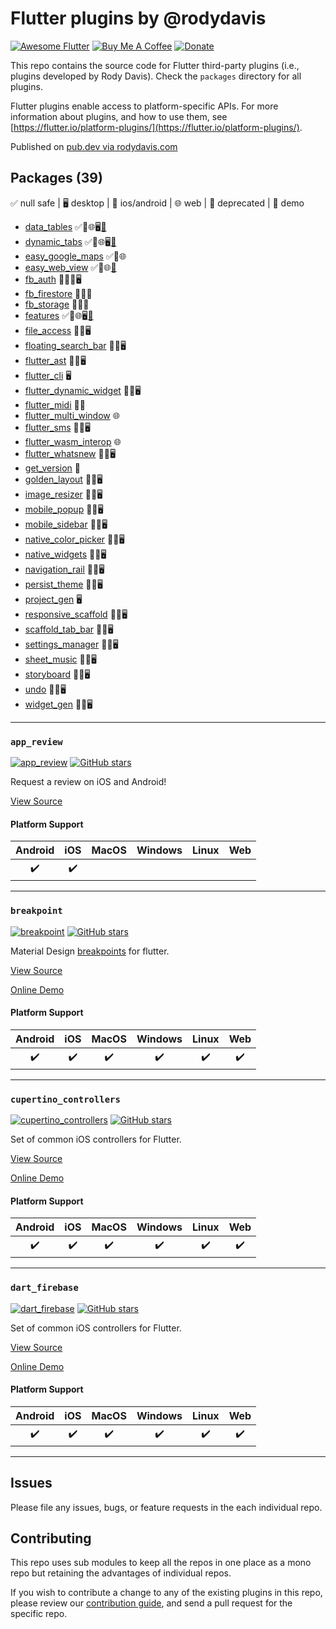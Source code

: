 # Flutter plugins by @rodydavis

[![Awesome Flutter](https://img.shields.io/badge/Awesome-Flutter-blue.svg?longCache=true&style=flat-square)](https://github.com/Solido/awesome-flutter)
[![Buy Me A Coffee](https://img.shields.io/badge/Donate-Buy%20Me%20A%20Coffee-yellow.svg)](https://www.buymeacoffee.com/rodydavis)
[![Donate](https://img.shields.io/badge/Donate-PayPal-green.svg)](https://www.paypal.com/cgi-bin/webscr?cmd=_s-xclick&hosted_button_id=WSH3GVC49GNNJ)

This repo contains the source code for
Flutter third-party plugins (i.e., plugins developed by Rody Davis).
Check the `packages` directory for all plugins.

Flutter plugins enable access to platform-specific APIs. For more information
about plugins, and how to use them, see
[https://flutter.io/platform-plugins/](https://flutter.io/platform-plugins/).

Published on [pub.dev via rodydavis.com](https://pub.dev/publishers/rodydavis.com/packages)

## Packages (39)

✅ null safe | 🖥 desktop | 📱 ios/android | 🌐 web | 🚨 deprecated | 👀 demo

* [data_tables](/packages/data_tables) ✅📱🌐🖥[👀](https://rodydavis.github.io/data_tables/)
* [dynamic_tabs](/packages/dynamic_tabs) ✅📱🌐🖥[👀](https://rodydavis.github.io/dynamic_tabs/)
* [easy_google_maps](/packages/easy_google_maps) ✅📱🌐
* [easy_web_view](/packages/easy_web_view) ✅📱🌐[👀](https://rodydavis.github.io/easy_web_view/)
* [fb_auth](/packages/fb_auth) 🚨📱🌐🖥
* [fb_firestore](/packages/fb_firestore) 🚨📱🌐
* [fb_storage](/packages/fb_storage) 🚨📱🌐
* [features](/packages/features) ✅📱🌐🖥[👀](https://rodydavis.github.io/features/)
* [file_access](/packages/file_access) 📱🌐🖥
* [floating_search_bar](/packages/floating_search_bar) 📱🌐🖥
* [flutter_ast](/packages/flutter_ast) 📱🌐🖥
* [flutter_cli](/packages/flutter_cli) 🖥
* [flutter_dynamic_widget](/packages/flutter_dynamic_widget) 📱🌐🖥
* [flutter_midi](/packages/flutter_midi) 📱🌐
* [flutter_multi_window](/packages/flutter_multi_window) 🌐
* [flutter_sms](/packages/flutter_sms) 📱🌐🖥
* [flutter_wasm_interop](/packages/flutter_wasm_interop) 🌐
* [flutter_whatsnew](/packages/flutter_whatsnew) 📱🌐🖥
* [get_version](/packages/get_version) 📱
* [golden_layout](/packages/golden_layout) 📱🌐🖥
* [image_resizer](/packages/image_resizer) 📱🌐🖥
* [mobile_popup](/packages/mobile_popup) 📱🌐🖥
* [mobile_sidebar](/packages/mobile_sidebar) 📱🌐🖥
* [native_color_picker](/packages/native_color_picker) 📱🌐🖥
* [native_widgets](/packages/native_widgets) 📱🌐🖥
* [navigation_rail](/packages/navigation_rail) 📱🌐🖥
* [persist_theme](/packages/persist_theme) 📱🌐🖥
* [project_gen](/packages/project_gen) 🖥
* [responsive_scaffold](/packages/responsive_scaffold) 📱🌐🖥
* [scaffold_tab_bar](/packages/scaffold_tab_bar) 📱🌐🖥
* [settings_manager](/packages/settings_manager) 📱🌐🖥
* [sheet_music](/packages/sheet_music) 📱🌐🖥
* [storyboard](/packages/storyboard) 📱🌐🖥
* [undo](/packages/undo) 📱🌐🖥
* [widget_gen](/packages/widget_gen) 📱🌐🖥

---

### `app_review`

[![app_review](https://img.shields.io/pub/v/app_review.svg)](https://pub.dev/packages/app_review)
[![GitHub stars](https://img.shields.io/github/stars/fluttercommunity/app_review?color=blue)](https://github.com/fluttercommunity/app_review)

Request a review on iOS and Android!

[View Source](https://github.com/fluttercommunity/app_review)

#### Platform Support

| Android | iOS | MacOS | Windows | Linux | Web |
|:-------:|:---:|:-----:|:-------:|:-----:|:---:|
|    ✔️    |  ✔️  |       |         |       |     |

----

### `breakpoint`

[![breakpoint](https://img.shields.io/pub/v/breakpoint.svg)](https://pub.dev/packages/breakpoint)
[![GitHub stars](https://img.shields.io/github/stars/fluttercommunity/breakpoint?color=blue)](https://github.com/fluttercommunity/breakpoint)

Material Design [breakpoints](https://material.io/design/layout/responsive-layout-grid.html#breakpoints) for flutter.

[View Source](https://github.com/fluttercommunity/breakpoint)

[Online Demo](https://fluttercommunity.github.io/breakpoint/#/)

#### Platform Support

| Android | iOS | MacOS | Windows | Linux | Web |
|:-------:|:---:|:-----:|:-------:|:-----:|:---:|
|    ✔️    |  ✔️  |   ✔️   |    ✔️    |   ✔️   |  ✔️  |

----

### `cupertino_controllers`

[![cupertino_controllers](https://img.shields.io/pub/v/cupertino_controllers.svg)](https://pub.dev/packages/cupertino_controllers)
[![GitHub stars](https://img.shields.io/github/stars/rodydavis/cupertino_controllers?color=blue)](https://github.com/rodydavis/cupertino_controllers)

Set of common iOS controllers for Flutter.

[View Source](https://github.com/rodydavis/cupertino_controllers)

[Online Demo](https://rodydavis.github.io/cupertino_controllers/#/)

#### Platform Support

| Android | iOS | MacOS | Windows | Linux | Web |
|:-------:|:---:|:-----:|:-------:|:-----:|:---:|
|    ✔️    |  ✔️  |   ✔️   |    ✔️    |   ✔️   |  ✔️  |

----

### `dart_firebase`

[![dart_firebase](https://img.shields.io/pub/v/dart_firebase.svg)](https://pub.dev/packages/dart_firebase)
[![GitHub stars](https://img.shields.io/github/stars/rodydavis/dart_firebase?color=blue)](https://github.com/rodydavis/dart_firebase)

Set of common iOS controllers for Flutter.

[View Source](https://github.com/rodydavis/dart_firebase)

[Online Demo](https://rodydavis.github.io/dart_firebase/#/)

#### Platform Support

| Android | iOS | MacOS | Windows | Linux | Web |
|:-------:|:---:|:-----:|:-------:|:-----:|:---:|
|    ✔️    |  ✔️  |   ✔️   |    ✔️    |   ✔️   |  ✔️  |

----

## Issues

Please file any issues, bugs, or feature requests in the each individual repo.

## Contributing

This repo uses sub modules to keep all the repos in one place as a mono repo but retaining the advantages of individual repos.

If you wish to contribute a change to any of the existing plugins in this repo,
please review our [contribution guide](https://github.com/rodydavis/plugins/blob/master/CONTRIBUTING.md),
and send a pull request for the specific repo.
